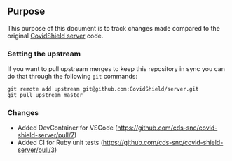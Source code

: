 ## Purpose

This purpose of this document is to track changes made compared to the original [CovidShield server](https://github.com/CovidShield/server) code.

### Setting the upstream

If you want to pull upstream merges to keep this repository in sync you can do that through the following `git` commands:

```
git remote add upstream git@github.com:CovidShield/server.git
git pull upstream master
```

### Changes

- Added DevContainer for VSCode (https://github.com/cds-snc/covid-shield-server/pull/7)
- Added CI for Ruby unit tests (https://github.com/cds-snc/covid-shield-server/pull/3)
